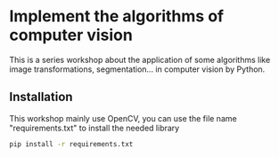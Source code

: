 # Implement the algorithms of computer vision

This is a series workshop about the application of some algorithms like image transformations, segmentation... in computer vision by Python.

## Installation 
This workshop mainly use OpenCV, you can use the file name "requirements.txt" to install the needed library

```bash
pip install -r requirements.txt
```
